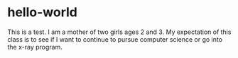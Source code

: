 # hello-world
This is a test.
I am a mother of two girls ages 2 and 3. My expectation of this class is to see if I want to continue to pursue computer science or go into the x-ray program.
